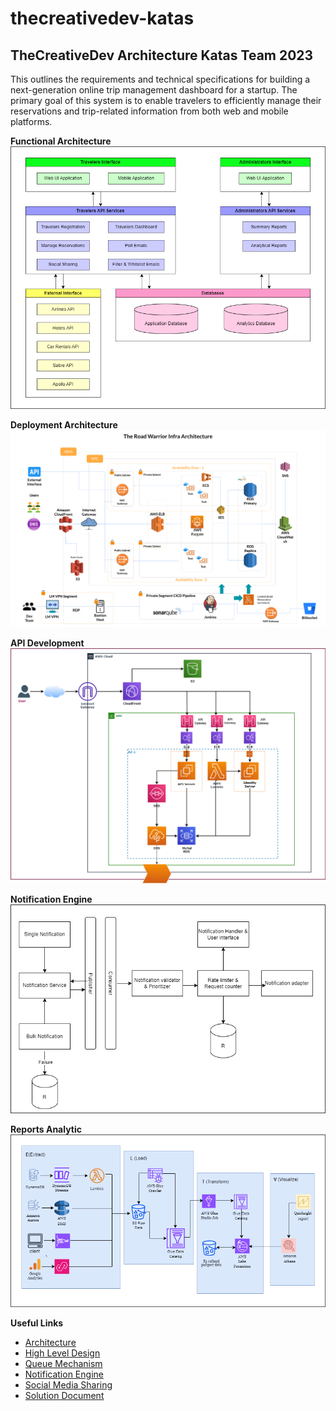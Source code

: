 # thecreativedev-katas
## TheCreativeDev Architecture Katas Team 2023


This outlines the requirements and technical specifications for building a next-generation online trip management dashboard for a startup. The primary goal of this system is to enable travelers to efficiently manage their reservations and trip-related information from both web and mobile platforms.

**Functional Architecture**
![Functional Architecture](/resources/The-Road-Warrior-Functional-Architecture.png "Functional Architecture")

**Deployment Architecture**
![Deployment Architecture](/resources/The-Road-Warrior-Infra-Architecture.png "Deployment Architecture")

**API Development**
![API Development](/resources/The-Road-Warrior-API-Development.png "API Development")

**Notification Engine**
![Notification Engine](/resources/The-Road-Warrior-Notification-Engine.png "Notification Engine")

**Reports Analytic**
![Reports Analytic](/resources/The-Road-Warrior-Reports-Analytic.png "Reports Analytic")



**Useful Links**

- [Architecture](/Architecture.md)
- [High Level Design](/HighLevelDesign.md)
- [Queue Mechanism](/QueueMechanism.md)
- [Notification Engine](/NotificationEngine.md)
- [Social Media Sharing](/SocialMediaSharing.md)
- [Solution Document](/resources/The-Road-Warrior-Architecture.pdf)

